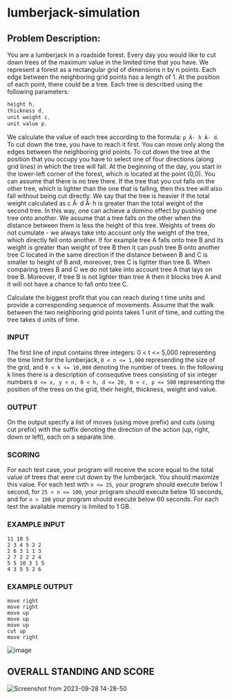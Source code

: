 # lumberjack-simulation

## Problem Description:
You are a lumberjack in a roadside forest. Every day you would like to cut down trees of the maximum value in the limited time that you have. We represent a forest as a rectangular grid of dimensions n by n points. Each edge between the neighboring grid points has a length of 1. At the position of each point, there could be a tree. Each tree is described using the following parameters:

```cpp
height h,
thickness d,
unit weight c,
unit value p.
```
We calculate the value of each tree according to the formula: `p Â· h Â· d`. To cut down the tree, you have to reach it first. You can move only along the edges between the neighboring grid points. To cut down the tree at the position that you occupy you have to select one of four directions (along grid lines) in which the tree will fall. At the beginning of the day, you start in the lower-left corner of the forest, which is located at the point (0,0). You can assume that there is no tree there. If the tree that you cut falls on the other tree, which is lighter than the one that is falling, then this tree will also fall without being cut directly. We say that the tree is heavier if the total weight calculated as c Â· d Â· h is greater than the total weight of the second tree. In this way, one can achieve a domino effect by pushing one tree onto another. We assume that a tree falls on the other when the distance between them is less the height of this tree. Weights of trees do not cumulate - we always take into account only the weight of the tree, which directly fell onto another. If for example tree A falls onto tree B and its weight is greater than weight of tree B then it can push tree B onto another tree C located in the same direction if the distance between B and C is smaller to height of B and, moreover, tree C is lighter than tree B. When comparing trees B and C we do not take into account tree A that lays on tree B. Moreover, if tree B is not lighter than tree A then it blocks tree A and it will not have a chance to fall onto tree C.

Calculate the biggest profit that you can reach during t time units and provide a corresponding sequence of movements. Assume that the walk between the two neighboring grid points takes 1 unit of time, and cutting the tree takes d units of time.

### INPUT
The first line of input contains three integers: 0 < t <= 5,000 representing the time limit for the lumberjack, `0 < n <= 1,000` represending the size of the grid, and `0 < k <= 10,000` denoting the number of trees. In the following k lines there is a description of consequtive trees consisting of six integer numbers `0 <= x, y < n, 0 < h, d <= 20, 0 < c, p <= 500` representing the position of the trees on the grid, their height, thickness, weight and value.

### OUTPUT
On the output specify a list of moves (using move prefix) and cuts (using cut prefix) with the suffix denoting the direction of the action (up, right, down or left), each on a separate line.

### SCORING
For each test case, your program will receive the score equal to the total value of trees that were cut down by the lumberjack. You should maximize this value. For each test with `n <= 25`, your program should execute below 1 second, for `25 < n <= 100`, your program should execute below 10 seconds, and for `n > 100` your program should execute below 60 seconds. For each test the available memory is limited to 1 GB.

### EXAMPLE INPUT
```
11 10 5
2 3 4 5 2 2
2 6 3 1 1 3
2 7 2 2 2 4
5 5 10 3 1 5
4 3 5 5 2 6
```
### EXAMPLE OUTPUT

```
move right
move right
move up
move up
move up
cut up
move right
```
![image](https://github.com/varendra007/lumberjack-simulation/assets/88757164/cab0125e-8418-4d2b-a208-41ba63b40090)

## OVERALL STANDING AND SCORE
![Screenshot from 2023-09-28 14-28-50](https://github.com/varendra007/lumberjack-simulation/assets/88757164/7a0443d1-16c1-4b2b-b10b-a51e08423e66)


